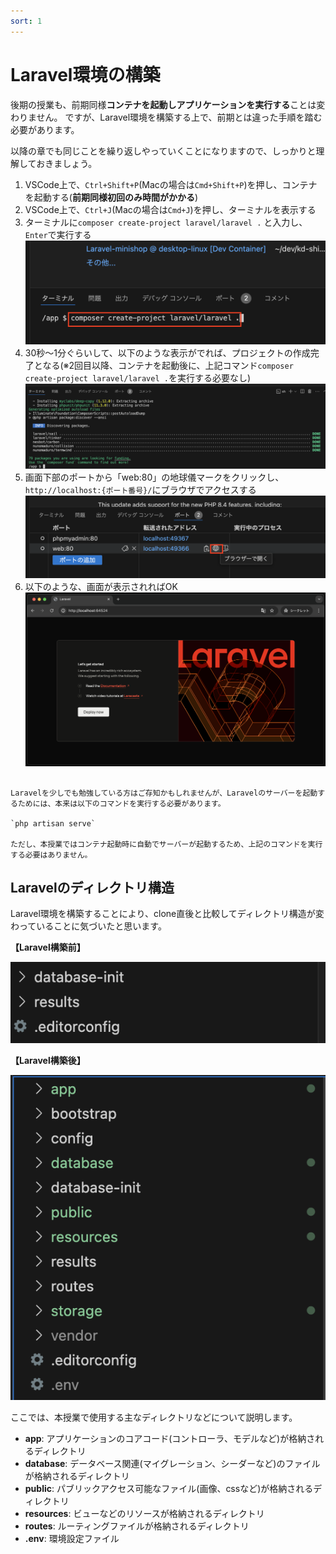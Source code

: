 ```yaml
---
sort: 1
---
```


# Laravel環境の構築

後期の授業も、前期同様**コンテナを起動しアプリケーションを実行する**ことは変わりません。
ですが、Laravel環境を構築する上で、前期とは違った手順を踏む必要があります。

以降の章でも同じことを繰り返しやっていくことになりますので、しっかりと理解しておきましょう。

1. VSCode上で、`Ctrl+Shift+P`(Macの場合は`Cmd+Shift+P`)を押し、コンテナを起動する(**前期同様初回のみ時間がかかる**)
2. VSCode上で、`Ctrl+J`(Macの場合は`Cmd+J`)を押し、ターミナルを表示する
3. ターミナルに`composer create-project laravel/laravel .` と入力し、`Enter`で実行する<br>
   ![](./images/composer_command_1.png)
4. 30秒〜1分ぐらいして、以下のような表示がでれば、プロジェクトの作成完了となる(※2回目以降、コンテナを起動後に、上記コマンド`composer create-project laravel/laravel .`を実行する必要なし)<br>
   ![](./images/composer_command_2.png)
5. 画面下部のポートから「web:80」の地球儀マークをクリックし、`http://localhost:{ポート番号}/`にブラウザでアクセスする<br>
   ![](./images/port_click.png)
6. 以下のような、画面が表示されればOK<br>
   ![](./images/welcome_page.png)

```note

Laravelを少しでも勉強している方はご存知かもしれませんが、Laravelのサーバーを起動するためには、本来は以下のコマンドを実行する必要があります。

`php artisan serve`

ただし、本授業ではコンテナ起動時に自動でサーバーが起動するため、上記のコマンドを実行する必要はありません。

```

## Laravelのディレクトリ構造

Laravel環境を構築することにより、clone直後と比較してディレクトリ構造が変わっていることに気づいたと思います。

**【Laravel構築前】**

![](./images/directory_before.png)

**【Laravel構築後】**

![](./images/directory_after.png)

ここでは、本授業で使用する主なディレクトリなどについて説明します。

- **app**: アプリケーションのコアコード(コントローラ、モデルなど)が格納されるディレクトリ
- **database**: データベース関連(マイグレーション、シーダーなど)のファイルが格納されるディレクトリ
- **public**: パブリックアクセス可能なファイル(画像、cssなど)が格納されるディレクトリ
- **resources**: ビューなどのリソースが格納されるディレクトリ
- **routes**: ルーティングファイルが格納されるディレクトリ
- **.env**: 環境設定ファイル

